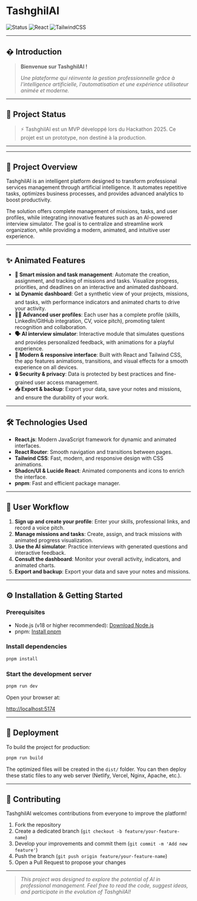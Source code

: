 

# TashghilAI

![Status](https://img.shields.io/badge/status-MVP-orange) ![React](https://img.shields.io/badge/React-20232A?logo=react&logoColor=61DAFB) ![TailwindCSS](https://img.shields.io/badge/TailwindCSS-38B2AC?logo=tailwind-css&logoColor=white)

---

## � Introduction

> **Bienvenue sur TashghilAI !**
>
> _Une plateforme qui réinvente la gestion professionnelle grâce à l'intelligence artificielle, l'automatisation et une expérience utilisateur animée et moderne._

---

## 🚧 Project Status

> ⚡ TashghilAI est un MVP développé lors du Hackathon 2025. Ce projet est un prototype, non destiné à la production.

---


---

## 🚀 Project Overview

TashghilAI is an intelligent platform designed to transform professional services management through artificial intelligence. It automates repetitive tasks, optimizes business processes, and provides advanced analytics to boost productivity.

The solution offers complete management of missions, tasks, and user profiles, while integrating innovative features such as an AI-powered interview simulator. The goal is to centralize and streamline work organization, while providing a modern, animated, and intuitive user experience.

---


## ✨ Animated Features

- **🤖 Smart mission and task management**: Automate the creation, assignment, and tracking of missions and tasks. Visualize progress, priorities, and deadlines on an interactive and animated dashboard.
- **📊 Dynamic dashboard**: Get a synthetic view of your projects, missions, and tasks, with performance indicators and animated charts to drive your activity.
- **🧑‍💼 Advanced user profiles**: Each user has a complete profile (skills, LinkedIn/GitHub integration, CV, voice pitch), promoting talent recognition and collaboration.
- **🗣️ AI interview simulator**: Interactive module that simulates questions and provides personalized feedback, with animations for a playful experience.
- **🎨 Modern & responsive interface**: Built with React and Tailwind CSS, the app features animations, transitions, and visual effects for a smooth experience on all devices.
- **🔒 Security & privacy**: Data is protected by best practices and fine-grained user access management.
- **📥 Export & backup**: Export your data, save your notes and missions, and ensure the durability of your work.

---


## 🛠️ Technologies Used

- **React.js**: Modern JavaScript framework for dynamic and animated interfaces.
- **React Router**: Smooth navigation and transitions between pages.
- **Tailwind CSS**: Fast, modern, and responsive design with CSS animations.
- **Shadcn/UI & Lucide React**: Animated components and icons to enrich the interface.
- **pnpm**: Fast and efficient package manager.

---


## 🔄 User Workflow

1. **Sign up and create your profile**: Enter your skills, professional links, and record a voice pitch.
2. **Manage missions and tasks**: Create, assign, and track missions with animated progress visualization.
3. **Use the AI simulator**: Practice interviews with generated questions and interactive feedback.
4. **Consult the dashboard**: Monitor your overall activity, indicators, and animated charts.
5. **Export and backup**: Export your data and save your notes and missions.

---


## ⚙️ Installation & Getting Started

### Prerequisites

- Node.js (v18 or higher recommended): [Download Node.js](https://nodejs.org/)
- pnpm: [Install pnpm](https://pnpm.io/installation)

### Install dependencies

```bash
pnpm install
```

### Start the development server

```bash
pnpm run dev
```

Open your browser at:

[http://localhost:5174](http://localhost:5174)

---


## 🚀 Deployment

To build the project for production:

```bash
pnpm run build
```

The optimized files will be created in the `dist/` folder. You can then deploy these static files to any web server (Netlify, Vercel, Nginx, Apache, etc.).

---


## 🤝 Contributing

TashghilAI welcomes contributions from everyone to improve the platform!

1. Fork the repository
2. Create a dedicated branch (`git checkout -b feature/your-feature-name`)
3. Develop your improvements and commit them (`git commit -m 'Add new feature'`)
4. Push the branch (`git push origin feature/your-feature-name`)
5. Open a Pull Request to propose your changes

---


> _This project was designed to explore the potential of AI in professional management. Feel free to read the code, suggest ideas, and participate in the evolution of TashghilAI!_



